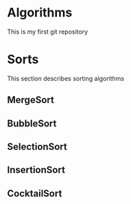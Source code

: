 # Algorithms


This is my first git repository

# Sorts
This section describes sorting algorithms
## MergeSort
## BubbleSort
## SelectionSort
## InsertionSort
## CocktailSort

